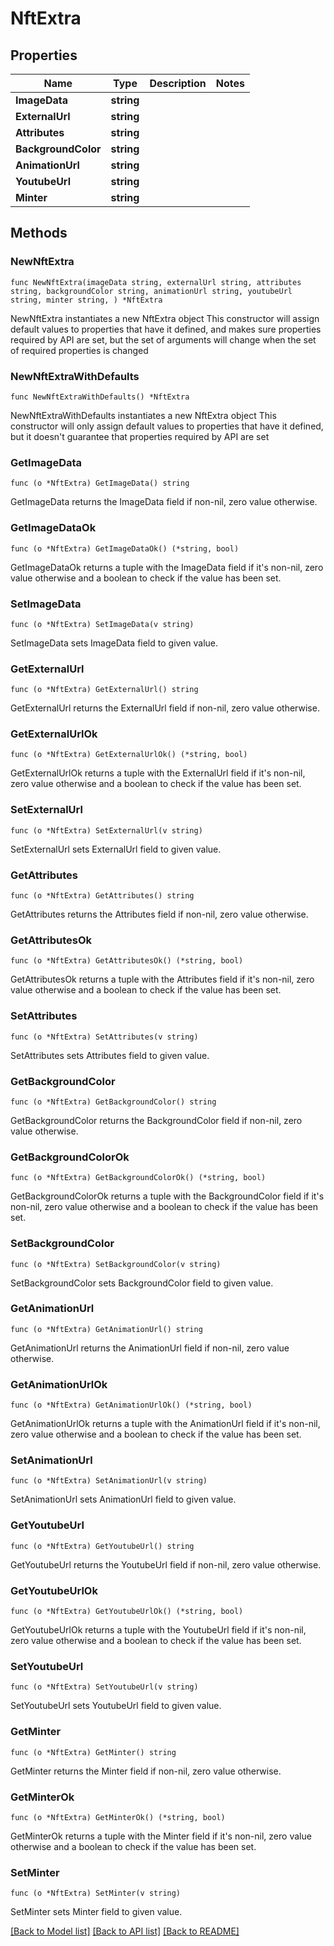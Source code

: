 # NftExtra

## Properties

Name | Type | Description | Notes
------------ | ------------- | ------------- | -------------
**ImageData** | **string** |  | 
**ExternalUrl** | **string** |  | 
**Attributes** | **string** |  | 
**BackgroundColor** | **string** |  | 
**AnimationUrl** | **string** |  | 
**YoutubeUrl** | **string** |  | 
**Minter** | **string** |  | 

## Methods

### NewNftExtra

`func NewNftExtra(imageData string, externalUrl string, attributes string, backgroundColor string, animationUrl string, youtubeUrl string, minter string, ) *NftExtra`

NewNftExtra instantiates a new NftExtra object
This constructor will assign default values to properties that have it defined,
and makes sure properties required by API are set, but the set of arguments
will change when the set of required properties is changed

### NewNftExtraWithDefaults

`func NewNftExtraWithDefaults() *NftExtra`

NewNftExtraWithDefaults instantiates a new NftExtra object
This constructor will only assign default values to properties that have it defined,
but it doesn't guarantee that properties required by API are set

### GetImageData

`func (o *NftExtra) GetImageData() string`

GetImageData returns the ImageData field if non-nil, zero value otherwise.

### GetImageDataOk

`func (o *NftExtra) GetImageDataOk() (*string, bool)`

GetImageDataOk returns a tuple with the ImageData field if it's non-nil, zero value otherwise
and a boolean to check if the value has been set.

### SetImageData

`func (o *NftExtra) SetImageData(v string)`

SetImageData sets ImageData field to given value.


### GetExternalUrl

`func (o *NftExtra) GetExternalUrl() string`

GetExternalUrl returns the ExternalUrl field if non-nil, zero value otherwise.

### GetExternalUrlOk

`func (o *NftExtra) GetExternalUrlOk() (*string, bool)`

GetExternalUrlOk returns a tuple with the ExternalUrl field if it's non-nil, zero value otherwise
and a boolean to check if the value has been set.

### SetExternalUrl

`func (o *NftExtra) SetExternalUrl(v string)`

SetExternalUrl sets ExternalUrl field to given value.


### GetAttributes

`func (o *NftExtra) GetAttributes() string`

GetAttributes returns the Attributes field if non-nil, zero value otherwise.

### GetAttributesOk

`func (o *NftExtra) GetAttributesOk() (*string, bool)`

GetAttributesOk returns a tuple with the Attributes field if it's non-nil, zero value otherwise
and a boolean to check if the value has been set.

### SetAttributes

`func (o *NftExtra) SetAttributes(v string)`

SetAttributes sets Attributes field to given value.


### GetBackgroundColor

`func (o *NftExtra) GetBackgroundColor() string`

GetBackgroundColor returns the BackgroundColor field if non-nil, zero value otherwise.

### GetBackgroundColorOk

`func (o *NftExtra) GetBackgroundColorOk() (*string, bool)`

GetBackgroundColorOk returns a tuple with the BackgroundColor field if it's non-nil, zero value otherwise
and a boolean to check if the value has been set.

### SetBackgroundColor

`func (o *NftExtra) SetBackgroundColor(v string)`

SetBackgroundColor sets BackgroundColor field to given value.


### GetAnimationUrl

`func (o *NftExtra) GetAnimationUrl() string`

GetAnimationUrl returns the AnimationUrl field if non-nil, zero value otherwise.

### GetAnimationUrlOk

`func (o *NftExtra) GetAnimationUrlOk() (*string, bool)`

GetAnimationUrlOk returns a tuple with the AnimationUrl field if it's non-nil, zero value otherwise
and a boolean to check if the value has been set.

### SetAnimationUrl

`func (o *NftExtra) SetAnimationUrl(v string)`

SetAnimationUrl sets AnimationUrl field to given value.


### GetYoutubeUrl

`func (o *NftExtra) GetYoutubeUrl() string`

GetYoutubeUrl returns the YoutubeUrl field if non-nil, zero value otherwise.

### GetYoutubeUrlOk

`func (o *NftExtra) GetYoutubeUrlOk() (*string, bool)`

GetYoutubeUrlOk returns a tuple with the YoutubeUrl field if it's non-nil, zero value otherwise
and a boolean to check if the value has been set.

### SetYoutubeUrl

`func (o *NftExtra) SetYoutubeUrl(v string)`

SetYoutubeUrl sets YoutubeUrl field to given value.


### GetMinter

`func (o *NftExtra) GetMinter() string`

GetMinter returns the Minter field if non-nil, zero value otherwise.

### GetMinterOk

`func (o *NftExtra) GetMinterOk() (*string, bool)`

GetMinterOk returns a tuple with the Minter field if it's non-nil, zero value otherwise
and a boolean to check if the value has been set.

### SetMinter

`func (o *NftExtra) SetMinter(v string)`

SetMinter sets Minter field to given value.



[[Back to Model list]](../README.md#documentation-for-models) [[Back to API list]](../README.md#documentation-for-api-endpoints) [[Back to README]](../README.md)


